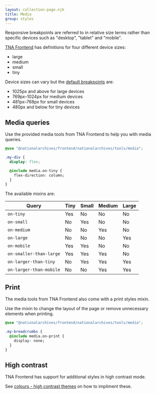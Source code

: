 ```yaml
---
layout: collection-page.njk
title: Media
group: styles
---
```


Responsive breakpoints are referred to in relative size terms rather than specific devices such as "desktop", "tablet" and "mobile".

[TNA Frontend](https://github.com/nationalarchives/tna-frontend) has definitions for four different device sizes:

- large
- medium
- small
- tiny

Device sizes can vary but the [default breakpoints](https://github.com/nationalarchives/tna-frontend/blob/main/src/nationalarchives/variables/_media.scss) are:

- 1025px and above for large devices
- 769px&ndash;1024px for medium devices
- 481px&ndash;768px for small devices
- 480px and below for tiny devices

## Media queries

Use the provided media tools from TNA Frontend to help you with media queries.

```css
@use "@nationalarchives/frontend/nationalarchives/tools/media";

.my-div {
  display: flex;

  @include media.on-tiny {
    flex-direction: column;
  }
}
```

The available mixins are:

| Query                   | Tiny                                        | Small                                       | Medium                                      | Large                                       |
| ----------------------- | ------------------------------------------- | ------------------------------------------- | ------------------------------------------- | ------------------------------------------- |
| `on-tiny`               | <i class="fa-solid fa-fw fa-check"></i> Yes | <i class="fa-solid fa-fw fa-xmark"></i> No  | <i class="fa-solid fa-fw fa-xmark"></i> No  | <i class="fa-solid fa-fw fa-xmark"></i> No  |
| `on-small`              | <i class="fa-solid fa-fw fa-xmark"></i> No  | <i class="fa-solid fa-fw fa-check"></i> Yes | <i class="fa-solid fa-fw fa-xmark"></i> No  | <i class="fa-solid fa-fw fa-xmark"></i> No  |
| `on-medium`             | <i class="fa-solid fa-fw fa-xmark"></i> No  | <i class="fa-solid fa-fw fa-xmark"></i> No  | <i class="fa-solid fa-fw fa-check"></i> Yes | <i class="fa-solid fa-fw fa-xmark"></i> No  |
| `on-large`              | <i class="fa-solid fa-fw fa-xmark"></i> No  | <i class="fa-solid fa-fw fa-xmark"></i> No  | <i class="fa-solid fa-fw fa-xmark"></i> No  | <i class="fa-solid fa-fw fa-check"></i> Yes |
| `on-mobile`             | <i class="fa-solid fa-fw fa-check"></i> Yes | <i class="fa-solid fa-fw fa-check"></i> Yes | <i class="fa-solid fa-fw fa-xmark"></i> No  | <i class="fa-solid fa-fw fa-xmark"></i> No  |
| `on-smaller-than-large` | <i class="fa-solid fa-fw fa-check"></i> Yes | <i class="fa-solid fa-fw fa-check"></i> Yes | <i class="fa-solid fa-fw fa-check"></i> Yes | <i class="fa-solid fa-fw fa-xmark"></i> No |
| `on-larger-than-tiny`   | <i class="fa-solid fa-fw fa-xmark"></i> No  | <i class="fa-solid fa-fw fa-check"></i> Yes | <i class="fa-solid fa-fw fa-check"></i> Yes | <i class="fa-solid fa-fw fa-check"></i> Yes |
| `on-larger-than-mobile` | <i class="fa-solid fa-fw fa-xmark"></i> No  | <i class="fa-solid fa-fw fa-xmark"></i> No  | <i class="fa-solid fa-fw fa-check"></i> Yes | <i class="fa-solid fa-fw fa-check"></i> Yes |

## Print

The media tools from TNA Frontend also come with a print styles mixin.

Use the mixin to change the layout of the page or remove unnecessary elements when printing.

```css
@use "@nationalarchives/frontend/nationalarchives/tools/media";

.my-breadcrumbs {
  @include media.on-print {
    display: none;
  }
}
```

## High contrast

TNA Frontend has support for additional styles in high contrast mode.

See [colours - high contrast themes](/design-system/styles/colours/#high-contrast-themes) on how to impliment these.

